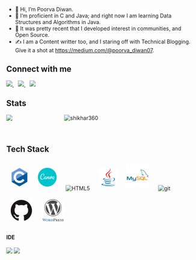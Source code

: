 - 👋 Hi, I’m Poorva Diwan.
- 🌱 I’m proficient in C and Java; and right now I am learning Data Structures and Algorithms in Java.
- 💞️ It was pretty recent that I developed interest in communities, and Open Source.
- ✍️ I am a Content writter too, and I staring off with Technical Blogging. Give it a shot at https://medium.com/@poorva_diwan07.
<!---
poorvadiwan/poorvadiwan is a ✨ special ✨ repository because its `README.md` (this file) appears on your GitHub profile.
You can click the Preview link to take a look at your changes.
--->

## Connect with me
  <a href="https://twitter.com/poorva_diwan07">
    <img width="30px" src="https://www.vectorlogo.zone/logos/twitter/twitter-official.svg" />
  </a>&ensp;
  <a href="https://www.linkedin.com/in/poorva-diwan-a019971a7/">
    <img width="30px" src="https://www.vectorlogo.zone/logos/linkedin/linkedin-icon.svg" />
  </a>&ensp;
  <a href="https://www.instagram.com/poorva_diwan_07/">
    <img width="30px" src="https://www.vectorlogo.zone/logos/instagram/instagram-icon.svg" />
  </a>
  
## Stats
<p align="left" ><img src="https://github-readme-stats.vercel.app/api?username=poorvadiwan&count_private=true&show_icons=true&&theme=chartreuse-dark&include_all_commits=true" width="350">
<img align="right" src="https://github-readme-streak-stats.herokuapp.com/?user=poorvadiwan&theme=algolia" alt="shikhar360" width="350" /></p>

<br>

## Tech Stack 

<div align="left">  
<img style="margin: 10px" src="https://raw.githubusercontent.com/devicons/devicon/master/icons/c/c-original.svg" alt="C" height="50" />
<img style="margin: 10px" src="https://github.com/devicons/devicon/blob/master/icons/canva/canva-original.svg" alt="Canva" height="50" />
<img style="margin: 10px"https://github.com/devicons/devicon/blob/master/icons/html5/html5-original.svg" alt="HTML5" height="50" />
<img style="margin: 10px" src="https://raw.githubusercontent.com/devicons/devicon/master/icons/java/java-original.svg" alt="Java" height="50"/> 
<img style = "margin : 10px" src = "https://raw.githubusercontent.com/devicons/devicon/master/icons/mysql/mysql-original-wordmark.svg" alt = "mysql" height="60" />
<img style = "margin : 10px" src = "https://www.vectorlogo.zone/logos/git-scm/git-scm-icon.svg" alt = "git" height="50" />
<img style = "margin : 10px" src = "https://github.com/devicons/devicon/blob/master/icons/github/github-original.svg" alt = "github" height="60" />    
<img style = "margin : 10px" src = "https://github.com/devicons/devicon/blob/master/icons/wordpress/wordpress-original.svg" alt = "WordPress" height="60" />                                                                                                                                                
</div>

<h4> IDE </h4>
<span>
<img src = "https://img.shields.io/badge/-IntelliJ%20Idea-grey?style=for-the-badge&logo=intellij%20idea">
<img src="https://img.shields.io/badge/Visual_Studio_Code-0078D4?style=for-the-badge&logo=visual%20studio%20code&logoColor=white">
</span

<br><br>
